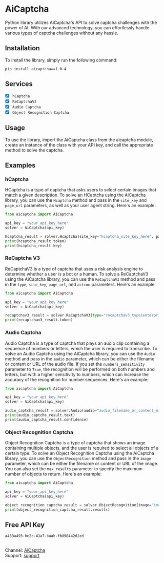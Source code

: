 # AiCaptcha
Python library utilizes AiCaptcha's API to solve captcha challenges with the power of AI. With our advanced technology, you can effortlessly handle various types of captcha challenges without any hassle. 

## Installation
To install the library, simply run the following command:
``` 
pip install aicaptcha==1.0.4
```

## Services
- [x] `hCaptcha`
- [x] `ReCaptchaV3`
- [x] `Audio Captcha`
- [x] `Object Recognition Captcha`

## Usage
To use the library, import the AiCaptcha class from the aicaptcha module, create an instance of the class with your API key, and call the appropriate method to solve the captcha.

## Examples
### hCaptcha
HCaptcha is a type of captcha that asks users to select certain images that match a given description. To solve an HCaptcha using the AiCaptcha library, you can use the `Hcaptcha` method and pass in the `site_key` and `page_url` parameters, as well as your user agent string. Here's an example:
``` python
from aicaptcha import AiCaptcha

api_key = "your_api_key_here"
solver = AiCaptcha(api_key)

hcaptcha_result = solver.Hcaptcha(site_key="hcaptcha_site_key_here", page_url="hcaptcha_page_url_here", user_agent="your_user_agent_here")
print(hcaptcha_result.token)
print(hcaptcha_result.key)
```

### ReCaptcha V3
ReCaptchaV3 is a type of captcha that uses a risk analysis engine to determine whether a user is a bot or a human. To solve a ReCaptchaV3 using the AiCaptcha library, you can use the `ReCaptchaV3` method and pass in the `type`, `site_key`, `page_url`, and `action` parameters. Here's an example: 
``` python
from aicaptcha import AiCaptcha

api_key = "your_api_key_here"
solver = AiCaptcha(api_key)

recaptchav3_result = solver.ReCaptchaV3(type="recaptchav3_type(enterprise/normal)", site_key="recaptchav3_site_key_here", page_url="recaptchav3_page_url_here", action="recaptchav3_action_here")
print(recaptchav3_result.token)
```

### Audio Captcha
Audio Captcha is a type of captcha that plays an audio clip containing a sequence of numbers or letters, which the user is required to transcribe. To solve an Audio Captcha using the AiCaptcha library, you can use the `Audio` method and pass in the `audio` parameter, which can be either the filename or content or URL of the audio file. If you set the `numbers_sensitivity` parameter to `True`, the recognition will be performed on both numbers and letters, but with a higher sensitivity to numbers, which can increase the accuracy of the recognition for number sequences. Here's an example:
``` python
from aicaptcha import AiCaptcha

api_key = "your_api_key_here"
solver = AiCaptcha(api_key)

audio_captcha_result = solver.Audio(audio="audio_filename_or_content_or_url", numbers_sensitivity=False)
print(audio_captcha_result.text)
print(audio_captcha_result.confidence)
```

### Object Recognition Captcha
Object Recognition Captcha is a type of captcha that shows an image containing multiple objects, and the user is required to select all objects of a certain type. To solve an Object Recognition Captcha using the AiCaptcha library, you can use the `ObjectRecognition` method and pass in the `image` parameter, which can be either the filename or content or URL of the image. You can also set the `max_results` parameter to specify the maximum number of objects to return. Here's an example:
``` python
from aicaptcha import AiCaptcha

api_key = "your_api_key_here"
solver = AiCaptcha(api_key)

object_recognition_captcha_result = solver.ObjectRecognition(image="image_filename_or_content_or_url", max_results=5)
print(object_recognition_captcha_result.results)
```

## Free API Key
``` txt
a433a493-bc2c-41a7-baab-fb898442d2ed
```

## 
Channel: [AiCaptcha](https://t.me/aicaptcha)\
Support: [support](https://t.me/AiCaptchaSupport)

